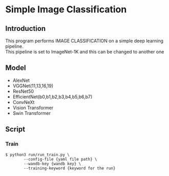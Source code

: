 # Simple Image Classification

## Introduction

This program performs IMAGE CLASSIFICATION on a simple deep learning pipeline.        
This pipeline is set to ImageNet-1K and this can be changed to another one

## Model

- AlexNet
- VGGNet(11,13,16,19)
- ResNet50
- EfficientNet(b0,b1,b2,b3,b4,b5,b6,b7)
- ConvNeXt
- Vision Transformer
- Swin Transformer

## Script

### Train

```
$ python3 run/run_train.py \
        --config-file {yaml file path} \
        --wandb-key {wandb key} \
        --training-keyword {keyword for the run}
```